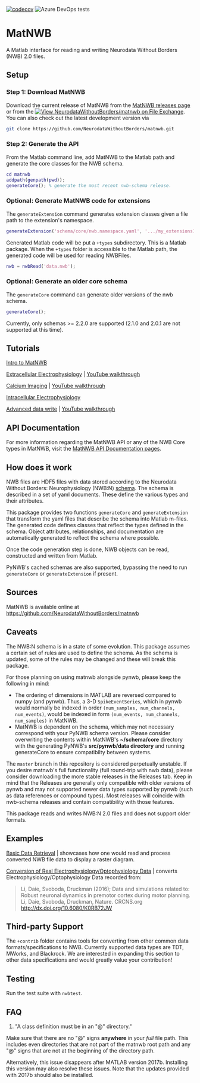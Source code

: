 [![codecov](https://codecov.io/gh/NeurodataWithoutBorders/matnwb/branch/master/graph/badge.svg?token=apA7F24NsO)](https://codecov.io/gh/NeurodataWithoutBorders/matnwb) ![Azure DevOps tests](https://img.shields.io/azure-devops/tests/NeurodataWithoutBorders/matnwb/4)
# MatNWB

A Matlab interface for reading and writing Neurodata Without Borders (NWB) 2.0 files.

## Setup

### Step 1: Download MatNWB

Download the current release of MatNWB from the [MatNWB releases page](https://github.com/NeurodataWithoutBorders/matnwb/releases) or from the [![View NeurodataWithoutBorders/matnwb on File Exchange](https://www.mathworks.com/matlabcentral/images/matlab-file-exchange.svg)](https://www.mathworks.com/matlabcentral/fileexchange/67741-neurodatawithoutborders-matnwb). You can also check out the latest development version via 

```bash
git clone https://github.com/NeurodataWithoutBorders/matnwb.git
```

### Step 2: Generate the API

From the Matlab command line, add MatNWB to the Matlab path and generate the core classes for the NWB schema.

```matlab
cd matnwb
addpath(genpath(pwd));
generateCore(); % generate the most recent nwb-schema release.
```

### Optional: Generate MatNWB code for extensions

The `generateExtension` command generates extension classes given a file path to the extension's namespace.

```matlab
generateExtension('schema/core/nwb.namespace.yaml', '.../my_extensions1.namespace.yaml',...);
```

Generated Matlab code will be put a `+types` subdirectory.
This is a Matlab package.  When the `+types` folder is accessible to the Matlab path, the generated code will be used for reading NWBFiles.

```matlab
nwb = nwbRead('data.nwb');
```

### Optional: Generate an older core schema

The `generateCore` command can generate older versions of the nwb schema.

```matlab
generateCore();
```

Currently, only schemas >= 2.2.0 are supported (2.1.0 and 2.0.1 are not supported at this time).

## Tutorials

[Intro to MatNWB](https://neurodatawithoutborders.github.io/matnwb/tutorials/html/intro.html)

[Extracellular Electrophysiology](https://neurodatawithoutborders.github.io/matnwb/tutorials/html/ecephys.html) | [YouTube walkthrough](https://www.youtube.com/watch?v=W8t4_quIl1k&ab_channel=NeurodataWithoutBorders)

[Calcium Imaging](https://neurodatawithoutborders.github.io/matnwb/tutorials/html/ophys.html) | [YouTube walkthrough](https://www.youtube.com/watch?v=OBidHdocnTc&ab_channel=NeurodataWithoutBorders)

[Intracellular Electrophysiology](https://neurodatawithoutborders.github.io/matnwb/tutorials/html/icephys.html)

[Advanced data write](https://neurodatawithoutborders.github.io/matnwb/tutorials/html/dataPipe.html)  | [YouTube walkthrough](https://www.youtube.com/watch?v=PIE_F4iVv98&ab_channel=NeurodataWithoutBorders)

## API Documentation

For more information regarding the MatNWB API or any of the NWB Core types in MatNWB, visit the [MatNWB API Documentation pages](https://neurodatawithoutborders.github.io/matnwb/doc/index.html).


## How does it work

NWB files are HDF5 files with data stored according to the Neurodata Without Borders: Neurophysiology (NWB:N) [schema](https://github.com/NeurodataWithoutBorders/nwb-schema/tree/dev/core). The schema is described in a set of yaml documents. These define the various types and their attributes.

This package provides two functions `generateCore` and `generateExtension` that transform the yaml files that describe the schema into Matlab m-files. The generated code defines classes that reflect the types defined in the schema.  Object attributes, relationships, and documentation are automatically generated to reflect the schema where possible.

Once the code generation step is done, NWB objects can be read, constructed and written from Matlab.

PyNWB's cached schemas are also supported, bypassing the need to run `generateCore` or `generateExtension` if present.

## Sources

MatNWB is available online at https://github.com/NeurodataWithoutBorders/matnwb

## Caveats

The NWB:N schema is in a state of some evolution.  This package assumes a certain set of rules are used to define the schema.  As the schema is updated, some of the rules may be changed and these will break this package.

For those planning on using matnwb alongside pynwb, please keep the following in mind:
 - The ordering of dimensions in MATLAB are reversed compared to numpy (and pynwb).  Thus, a 3-D ```SpikeEventSeries```, which in pynwb would normally be indexed in order ```(num_samples, num_channels, num_events)```, would be indexed in form ```(num_events, num_channels, num_samples)``` in MatNWB.
 - MatNWB is dependent on the schema, which may not necessary correspond with your PyNWB schema version.  Please consider overwriting the contents within MatNWB's **~/schema/core** directory with the generating PyNWB's **src/pynwb/data directory** and running generateCore to ensure compatibilty between systems.
 
The `master` branch in this repository is considered perpetually unstable.  If you desire matnwb's full functionality (full round-trip with nwb data), please consider downloading the more stable releases in the Releases tab.  Keep in mind that the Releases are generally only compatible with older versions of pynwb and may not supported newer data types supported by pynwb (such as data references or compound types).  Most releases will coincide with nwb-schema releases and contain compatibility with those features.

This package reads and writes NWB:N 2.0 files and does not support older formats.


## Examples

[Basic Data Retrieval](https://neurodatawithoutborders.github.io/matnwb/tutorials/html/basicUsage.html)
| showcases how one would read and process converted NWB file data to display a raster diagram.

[Conversion of Real Electrophysiology/Optophysiology Data](https://neurodatawithoutborders.github.io/matnwb/tutorials/html/convertTrials.html)
| converts Electrophysiology/Optophysiology Data recorded from:
>Li, Daie, Svoboda, Druckman (2016); Data and simulations related to: Robust neuronal dynamics in premotor cortex during motor planning. Li, Daie, Svoboda, Druckman, Nature. CRCNS.org
http://dx.doi.org/10.6080/K0RB72JW

## Third-party Support
The `+contrib` folder contains tools for converting from other common data formats/specifications to NWB. Currently supported data types are TDT, MWorks, and Blackrock. We are interested in expanding this section to other data specifications and would greatly value your contribution!

## Testing

Run the test suite with `nwbtest`.

## FAQ

1. "A class definition must be in an "@" directory."

Make sure that there are no "@" signs **anywhere** in your *full* file path.  This includes even directories that are not part of the matnwb root path and any "@" signs that are not at the beginning of the directory path.

Alternatively, this issue disappears after MATLAB version 2017b.  Installing this version may also resolve these issues.  Note that the updates provided with 2017b should also be installed.

